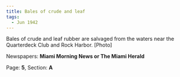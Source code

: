 ```yaml
---  
title: Bales of crude and leaf  
tags:  
  - Jun 1942  
---  
```

  
Bales of crude and leaf rubber are salvaged from the waters near the Quarterdeck Club and Rock Harbor. [Photo]  
  
Newspapers: **Miami Morning News or The Miami Herald**  
  
Page: **5**, Section: **A** 
